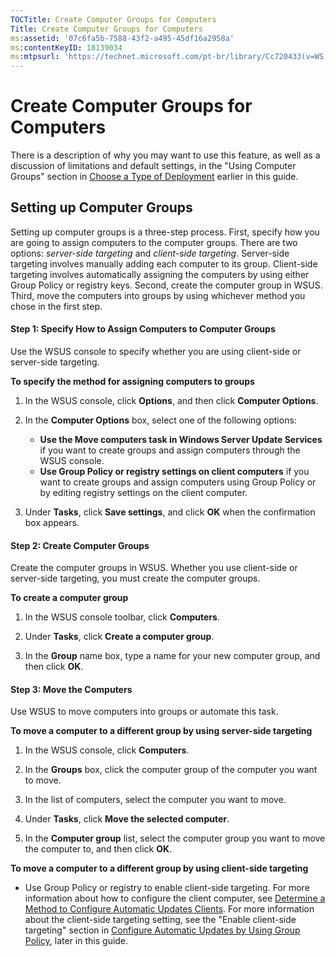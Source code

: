 ```yaml
---
TOCTitle: Create Computer Groups for Computers
Title: Create Computer Groups for Computers
ms:assetid: '07c6fa5b-7588-43f2-a495-45df16a2958a'
ms:contentKeyID: 18139034
ms:mtpsurl: 'https://technet.microsoft.com/pt-br/library/Cc720433(v=WS.10)'
---
```


Create Computer Groups for Computers
====================================

There is a description of why you may want to use this feature, as well as a discussion of limitations and default settings, in the "Using Computer Groups" section in [Choose a Type of Deployment](https://technet.microsoft.com/bc61fb16-13d4-4b3e-b547-fae6a0d5b7bc) earlier in this guide.

Setting up Computer Groups
--------------------------

Setting up computer groups is a three-step process. First, specify how you are going to assign computers to the computer groups. There are two options: *server-side targeting* and *client-side targeting*. Server-side targeting involves manually adding each computer to its group. Client-side targeting involves automatically assigning the computers by using either Group Policy or registry keys. Second, create the computer group in WSUS. Third, move the computers into groups by using whichever method you chose in the first step.

#### Step 1: Specify How to Assign Computers to Computer Groups

Use the WSUS console to specify whether you are using client-side or server-side targeting.

**To specify the method for assigning computers to groups**
1.  In the WSUS console, click **Options**, and then click **Computer Options**.

2.  In the **Computer Options** box, select one of the following options:

    -   **Use the Move computers task in Windows Server Update Services** if you want to create groups and assign computers through the WSUS console.
    -   **Use Group Policy or registry settings on client computers** if you want to create groups and assign computers using Group Policy or by editing registry settings on the client computer.

3.  Under **Tasks**, click **Save settings**, and click **OK** when the confirmation box appears.

#### Step 2: Create Computer Groups

Create the computer groups in WSUS. Whether you use client-side or server-side targeting, you must create the computer groups.

**To create a computer group**
1.  In the WSUS console toolbar, click **Computers**.

2.  Under **Tasks**, click **Create a computer group**.

3.  In the **Group** name box, type a name for your new computer group, and then click **OK**.

#### Step 3: Move the Computers

Use WSUS to move computers into groups or automate this task.

**To move a computer to a different group by using server-side targeting**
1.  In the WSUS console, click **Computers**.

2.  In the **Groups** box, click the computer group of the computer you want to move.

3.  In the list of computers, select the computer you want to move.

4.  Under **Tasks**, click **Move the selected computer**.

5.  In the **Computer group** list, select the computer group you want to move the computer to, and then click **OK**.

**To move a computer to a different group by using client-side targeting**
-   Use Group Policy or registry to enable client-side targeting. For more information about how to configure the client computer, see [Determine a Method to Configure Automatic Updates Clients](https://technet.microsoft.com/8b786951-a481-49a6-a0e6-69189e58f2ab). For more information about the client-side targeting setting, see the "Enable client-side targeting" section in [Configure Automatic Updates by Using Group Policy](https://technet.microsoft.com/51c8a814-6665-4d50-a0d8-2ae27e69ca7c), later in this guide.
